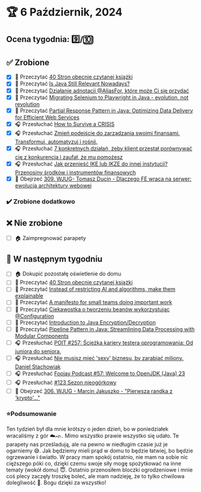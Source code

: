 # 🏆 6 Październik, 2024

## Ocena tygodnia: 9️⃣/🔟

## ✅ Zrobione
- [x] 📗 Przeczytać [40 Stron obecnie czytanej książki](https://github.com/BartoszDabek/bdabek.pl/blob/master/miscellaneous/books.md)
- [x] 📗 Przeczytać [Is Java Still Relevant Nowadays?](https://blog.jetbrains.com/idea/2024/07/is-java-still-relevant-nowadays/)
- [x] 📗 Przeczytać [Działanie adnotacji @AliasFor, które może Ci się przydać](https://cezarysanecki.pl/2024/08/06/dzialanie-adnotacji-aliasfor-ktore-moze-ci-sie-przydac/)
- [x] 📗 Przeczytać [Migrating Selenium to Playwright in Java - evolution, not revolution](https://blog.allegro.tech/2024/08/selenium-playwright-migration.html)
- [x] 📗 Przeczytać [Partial Response Pattern in Java: Optimizing Data Delivery for Efficient Web Services](https://java-design-patterns.com/patterns/partial-response/)
- [x] 🎧 Przesłuchać [How to Survive a CRISIS](https://effortlessenglishshow.com/how-to-survive-a-crisis)
- [x] 🎧 Przesłuchać [Zmień podejście do zarządzania swoimi finansami. Transformuj, automatyzuj i rośnij.](https://youtu.be/knX9rW4eZRE)
- [x] 🎧 Przesłuchać [7 konkretnych działań, żeby klient przestał porównywać cię z konkurencją i zaufał, że mu pomożesz](https://malawielkafirma.pl/jak-zbudowac-zaufanie-klienta-i-wyprzedzic-konkurencje/)
- [x] 🎧 Przesłuchać [Jak przenieść IKE lub IKZE do innej instytucji? Przenosiny środków i instrumentów finansowych](https://inwestomat.eu/jak-przeniesc-ike-lub-ikze-do-innej-instytucji/)
- [x] 🎥 Obejrzeć [309. WJUG- Tomasz Ducin - Dlaczego FE wraca na serwer: ewolucja architektury webowej](https://youtu.be/LmLRibVjFkU)

### ✔️ Zrobione dodatkowo

## ❌ Nie zrobione
- [ ] 🏠 Zaimpregnować parapety

## 📝 W następnym tygodniu
- [ ] 🏠 Dokupić pozostałę oświetlenie do domu
- [ ] 📗 Przeczytać [40 Stron obecnie czytanej książki](https://github.com/BartoszDabek/bdabek.pl/blob/master/miscellaneous/books.md)
- [ ] 📗 Przeczytać [Instead of restricting AI and algorithms, make them explainable](https://martinfowler.com/articles/2024-restrict-algorithm.html)
- [ ] 📗 Przeczytać [A manifesto for small teams doing important work](https://seths.blog/2016/02/a-manifesto-for-small-teams-doing-important-work/)
- [ ] 📗 Przeczytać [Ciekawostka o tworzeniu beanów wykorzystując @Configuration](https://cezarysanecki.pl/2024/08/13/ciekawostka-o-tworzeniu-beanow-wykorzystujac-configuration/)
- [ ] 📗 Przeczytać [Introduction to Java Encryption/Decryption](https://dev.java/learn/security/intro/)
- [ ] 📗 Przeczytać [Pipeline Pattern in Java: Streamlining Data Processing with Modular Components](https://java-design-patterns.com/patterns/pipeline/)
- [ ] 🎧 Przesłuchać [POIT #257: Ścieżka kariery testera oprogramowania: Od juniora do seniora.](https://porozmawiajmyoit.pl/poit-257-sciezka-kariery-testera-oprogramowania-od-juniora-do-seniora/)
- [ ] 🎧 Przesłuchać [Nie musisz mieć 'sexy' biznesu, by zarabiać miliony. Daniel Stachowiak](https://youtu.be/JxOsQ5nLilY)
- [ ] 🎧 Przesłuchać [Foojay Podcast #57: Welcome to OpenJDK (Java) 23](https://foojay.io/today/foojay-podcast-57/)
- [ ] 🎧 Przesłuchać [#123 Sezon nieogórkowy](https://patoarchitekci.io/123/)
- [ ] 🎥 Obejrzeć [306. WJUG - Marcin Jakuszko - "Pierwsza randka z ‘krypto'..."](https://youtu.be/OW_iTAiTY4s)

### ⭐Podsumowanie
Ten tydzień był dla mnie krótszy o jeden dzień, bo w poniedziałek wracaliśmy z gór ☁️ᨒ. Mimo wszystko prawie wszystko się udało. Te parapety nas prześladują, ale na pewno w niedługim czasie już je ogarniemy 😅. Jak będziemy mieli prąd w domu to będzie łatwiej, bo będzie ogrzewanie i światło. W pracy mam spokój ostatnio, nie mam na sobie nic cięższego póki co, dzięki czemu swoje siły mogę spożytkować na inne tematy (wokół domu) 😇. Ostatnio przenosiłem bloczki ogrodzeniowe i mnie coś plecy zaczęły troszkę boleć, ale mam nadzieję, że to tylko chwilowa dolegliwość 🤔. Bogu dzięki za wszystko!
